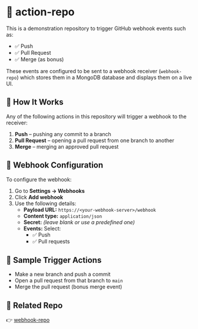# 🚀 action-repo

This is a demonstration repository to trigger GitHub webhook events such as:

- ✅ Push
- ✅ Pull Request
- ✅ Merge (as bonus)

These events are configured to be sent to a webhook receiver (`webhook-repo`) which stores them in a MongoDB database and displays them on a live UI.

## 🧩 How It Works

Any of the following actions in this repository will trigger a webhook to the receiver:

1. **Push** – pushing any commit to a branch
2. **Pull Request** – opening a pull request from one branch to another
3. **Merge** – merging an approved pull request

## 🔧 Webhook Configuration

To configure the webhook:

1. Go to **Settings → Webhooks**
2. Click **Add webhook**
3. Use the following details:
   - **Payload URL:** `https://<your-webhook-server>/webhook`
   - **Content type:** `application/json`
   - **Secret:** *(leave blank or use a predefined one)*
   - **Events:** Select:
     - ✅ Push
     - ✅ Pull requests

## 🧪 Sample Trigger Actions

- Make a new branch and push a commit
- Open a pull request from that branch to `main`
- Merge the pull request (bonus merge event)

## 📎 Related Repo

👉 [webhook-repo](https://github.com/SahdevPrajapati18/webhook-repo)

